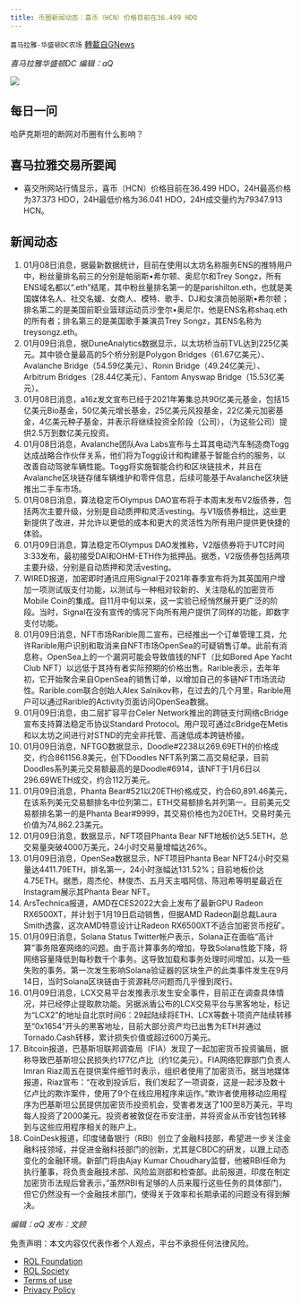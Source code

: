 ```yaml
---
title: 币圈新闻动态：喜币（HCN）价格目前在36.499 HDO
---
```

`喜马拉雅-华盛顿DC农场` [轉載自GNews](https://gnews.org/zh-hans/1838894/)

*喜马拉雅华盛顿DC 编辑：aQ*

![](http://himalayawashingtondc.org/wp-content/uploads/2021/07/ScreenShot-2021-07-31-at-16.20.22@2x.png)



## 每日一问





哈萨克斯坦的断网对币圈有什么影响？





## 喜马拉雅交易所要闻





- 喜交所网站行情显示，喜币（HCN）价格目前在36.499 HDO，24H最高价格为37.373 HDO，24H最低价格为36.041 HDO，24H成交量约为79347.913 HCN。






## 新闻动态





1. 01月08日消息，据最新数据统计，目前在使用以太坊名称服务ENS的推特用户中，粉丝量排名前三的分别是帕丽斯•希尔顿、奥尼尔和Trey Songz，所有ENS域名都以“.eth”结尾，其中粉丝量排名第一的是parishilton.eth，也就是美国媒体名人、社交名媛、女商人、模特、歌手、DJ和女演员帕丽斯•希尔顿；排名第二的是美国前职业篮球运动员沙奎尔•奥尼尔，他是ENS名称shaq.eth的所有者；排名第三的是美国歌手兼演员Trey Songz，其ENS名称为treysongz.eth。
2. 01月09日消息，据DuneAnalytics数据显示，以太坊桥当前TVL达到225亿美元。其中锁仓量最高的5个桥分别是Polygon Bridges（61.67亿美元）、Avalanche Bridge（54.59亿美元）、Ronin Bridge（49.24亿美元）、Arbitrum Bridges（28.44亿美元）、Fantom Anyswap Bridge（15.53亿美元）。
3. 01月08日消息，a16z发文宣布已经于2021年筹集总共90亿美元基金，包括15亿美元Bio基金，50亿美元增长基金，25亿美元风投基金，22亿美元加密基金，4亿美元种子基金，并表示将继续投资全阶段（公司），（为这些公司）提供2.5万到数亿美元投资。
4. 01月08日消息，Avalanche团队Ava Labs宣布与土耳其电动汽车制造商Togg达成战略合作伙伴关系，他们将为Togg设计和构建基于智能合约的服务，以改善自动驾驶车辆性能。Togg将实施智能合约和区块链技术，并且在Avalanche区块链存储车辆维护和零件信息，后续可能基于Avalanche区块链推出二手车市场。
5. 01月08日消息，算法稳定币Olympus DAO宣布将于本周末发布V2版债券，包括两次主要升级，分别是自动质押和灵活vesting。与V1版债券相比，这些更新提供了改进，并允许以更低的成本和更大的灵活性为所有用户提供更快捷的体验。
6. 01月09日消息，算法稳定币Olympus DAO发推称，V2版债券将于UTC时间3:33发布，最初接受DAI和OHM-ETH作为抵押品。据悉，V2版债券包括两项主要升级，分别是自动质押和灵活vesting。
7. WIRED报道，加密即时通讯应用Signal于2021年春季宣布将为其英国用户增加一项测试版支付功能，以测试与一种相对较新的、关注隐私的加密货币Mobile Coin的集成。自11月中旬以来，这一实验已经悄然展开更广泛的阶段。当时，Signal在没有宣传的情况下向所有用户提供了同样的功能，即数字支付功能。
8. 01月09日消息，NFT市场Rarible周二宣布，已经推出一个订单管理工具，允许Rarible用户识别和取消来自NFT市场OpenSea的可疑销售订单。此前有消息称，OpenSea上的一个漏洞可能会导致值钱的NFT（比如Bored Ape Yacht Club NFT）以远低于其持有者实际预期的价格出售。Rarible表示，去年年初，它开始聚合来自OpenSea的销售订单，以增加自己的多链NFT市场流动性。Rarible.com联合创始人Alex Salnikov称，在过去的几个月里，Rarible用户可以通过Rarible的Activity页面访问OpenSea数据。
9. 01月09日消息，由二层扩容平台Celer Network推出的跨链支付网络cBridge宣布支持算法稳定币协议Standard Protocol。用户现可通过cBridge在Metis和以太坊之间进行对STND的完全非托管、高速低成本跨链桥接。
10. 01月09日消息，NFTGO数据显示，Doodle#2238以269.69ETH的价格成交，约合861156.8美元，创下Doodles NFT系列第二高交易纪录，目前Doodles系列美元交易额最高的是Doodle#6914，该NFT于1月6日以296.69WETH成交，约合112万美元。
11. 01月09日消息，Phanta Bear#521以20ETH价格成交，约合60,891.46美元，在该系列美元交易额排名中位列第二，ETH交易额排名并列第一。目前美元交易额排名第一的是Phanta Bear#9999，其交易价格也为20ETH，交易时美元价值为74,862.23美元。
12. 01月09日消息，数据显示，NFT项目Phanta Bear NFT地板价达5.5ETH，总交易量突破4000万美元，24小时交易量增幅达26%。
13. 01月09日消息，OpenSea数据显示，NFT项目Phanta Bear NFT24小时交易量达4411.79ETH，排名第一，24小时涨幅达131.52%；目前地板价达4.75ETH。据悉，周杰伦、林俊杰、五月天主唱阿信、陈冠希等明星最近在Instagram展示其Phanta Bear NFT。
14. ArsTechnica报道，AMD在CES2022大会上发布了最新GPU Radeon RX6500XT，并计划于1月19日启动销售，但据AMD Radeon副总裁Laura Smith透露，这次AMD特意设计让Radeon RX6500XT不适合加密货币挖矿。
15. 01月09日消息，Solana Status Twitter帐户表示，Solana正在面临“高计算”事务阻塞网络的问题。由于高计算事务的增加，导致Solana性能下降，将网络容量降低到每秒数千个事务。这导致加载和事务处理时间增加，以及一些失败的事务。第一次发生影响Solana验证器的区块生产的此类事件发生在9月14日，当时Solana区块链由于资源耗尽问题而几乎慢到爬行。
16. 01月09日消息，LCX交易平台发推表示发生安全事件，目前正在调查具体情况，并已经停止提取款功能。另据派盾公布的LCX交易平台与黑客地址，标记为“LCX2”的地址自北京时间6：29起陆续将ETH、LCX等数十项资产陆续转移至“0x1654”开头的黑客地址，目前大部分资产均已出售为ETH并通过Tornado.Cash转移，累计损失价值或超过600万美元。
17. Bitcoin报道，巴基斯坦联邦调查局（FIA）发现了一起加密货币投资骗局，据称导致巴基斯坦公民损失约177亿卢比（约1亿美元）。FIA网络犯罪部门负责人Imran Riaz周五在提供案件细节时表示，组织者使用了加密货币。据当地媒体报道，Riaz宣布：“在收到投诉后，我们发起了一项调查，这是一起涉及数十亿卢比的欺诈案件，使用了9个在线应用程序来运作。”欺诈者使用移动应用程序为巴基斯坦公民提供加密货币投资机会，受害者发送了100至8万美元，平均每人投资了2000美元。投资者被敦促在币安注册，并将资金从币安钱包转移到与这些应用程序相关的账户上。
18. CoinDesk报道，印度储备银行（RBI）创立了金融科技部，希望进一步关注金融科技领域，并促进金融科技部门的创新，尤其是CBDC的研发，以跟上动态变化的金融环境。新部门将由Ajay Kumar Choudhary监督，他被RBI任命为执行董事，将负责金融技术部、风险监测部和检查部。此前报道，印度在制定加密货币法规后曾表示，”虽然RBI有足够的人员来履行这些任务的具体部门，但它仍然没有一个金融技术部门，使得关于效率和长期承诺的问题没有得到解决。





*编辑：aQ
发布：文顾*


 
 

免责声明：本文内容仅代表作者个人观点，平台不承担任何法律风险。

- [ROL Foundation](https://rolfoundation.org/)
- [ROL Society](https://rolsociety.org/)
- [Terms of use](https://gnews.org/terms-of-use-3/)
- [Privacy Policy](https://gnews.org/privacy-policy/)
